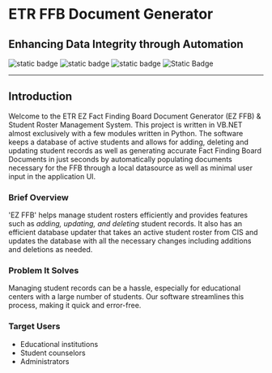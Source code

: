 # ETR FFB Document Generator
## Enhancing Data Integrity through Automation
![static badge](https://img.shields.io/badge/Visual_Studio-5C2D91?style=for-the-badge&logo=visual%20studio&logoColor=white)
![static badge](https://img.shields.io/badge/MySQL-005C84?style=for-the-badge&logo=mysql&logoColor=white)
![static badge](https://img.shields.io/github/license/detect2173/EZFFB.svg)
![Static Badge](https://img.shields.io/badge/made%20with-hard%20work%20and%20dedication-orange?link=https%3A%2F%2Fgithub.com%2Fdetect2173%2FETR-FFB-Document-Generator)

---
## Introduction
Welcome to the ETR EZ Fact Finding Board Document Generator (EZ FFB) & Student Roster Management System.  This project is written in VB.NET almost exclusively with a few modules written in Python.  The software keeps a database of active students and allows for adding, deleting and updating student records as well as generating accurate Fact Finding Board Documents in just seconds by automatically populating documents necessary for the FFB through a local datasource as well as minimal user input in the application UI.
### Brief Overview
'EZ FFB' helps manage student rosters efficiently and provides features such as _adding, updating, and deleting_ student records.  It also has an efficient database updater that takes an active student roster from CIS and updates the database with all the necessary changes including additions and deletions as needed. 

### Problem It Solves
Managing student records can be a hassle, especially for educational centers with a large number of students. Our software streamlines this process, making it quick and error-free.

### Target Users
- Educational institutions
- Student counselors
- Administrators
